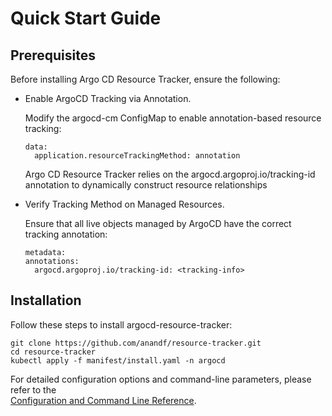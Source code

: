 # Quick Start Guide

## Prerequisites

Before installing Argo CD Resource Tracker, ensure the following:

* Enable ArgoCD Tracking via Annotation.
  
  Modify the argocd-cm ConfigMap to enable annotation-based resource tracking:
  ```
  data:
    application.resourceTrackingMethod: annotation
  ```
  Argo CD Resource Tracker relies on the argocd.argoproj.io/tracking-id annotation to dynamically construct resource relationships

* Verify Tracking Method on Managed Resources.
  
  Ensure that all live objects managed by ArgoCD have the correct tracking annotation:
  ```
  metadata:
  annotations:
    argocd.argoproj.io/tracking-id: <tracking-info>
  ```

## Installation

Follow these steps to install argocd-resource-tracker:
```
git clone https://github.com/anandf/resource-tracker.git
cd resource-tracker
kubectl apply -f manifest/install.yaml -n argocd
```

For detailed configuration options and command-line parameters, please refer to the  
[Configuration and Command Line Reference](./reference.md).